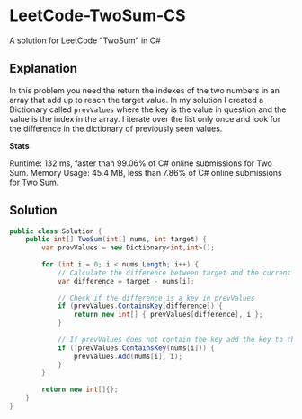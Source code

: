 # LeetCode-TwoSum-CS
A solution for LeetCode "TwoSum" in C#

## Explanation
In this problem you need the return the indexes of the two numbers in an array that add up to reach the target value. In my solution I created a Dictionary called `prevValues` where the key is the value in question and the value is the index in the array. I iterate over the list only once and look for the difference in the dictionary of previously seen values.

**Stats**

Runtime: 132 ms, faster than 99.06% of C# online submissions for Two Sum.
Memory Usage: 45.4 MB, less than 7.86% of C# online submissions for Two Sum.

## Solution
```cs
public class Solution {
    public int[] TwoSum(int[] nums, int target) {
        var prevValues = new Dictionary<int,int>();
        
        for (int i = 0; i < nums.Length; i++) {
            // Calculate the difference between target and the current number
            var difference = target - nums[i];
            
            // Check if the difference is a key in prevValues
            if (prevValues.ContainsKey(difference)) {
                return new int[] { prevValues[difference], i };
            }
            
            // If prevValues does not contain the key add the key to the prevValues
            if (!prevValues.ContainsKey(nums[i])) {
                prevValues.Add(nums[i], i);
            }
        }
        
        return new int[]{};
    }
}
```
